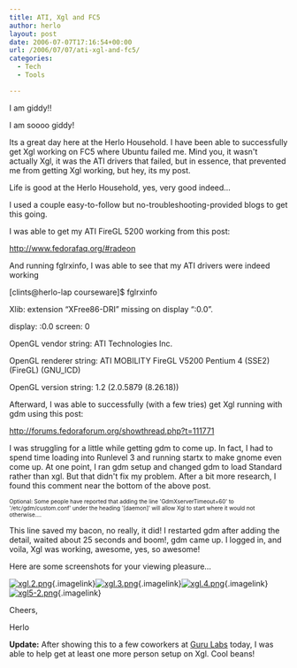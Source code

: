 ```yaml
---
title: ATI, Xgl and FC5
author: herlo
layout: post
date: 2006-07-07T17:16:54+00:00
url: /2006/07/07/ati-xgl-and-fc5/
categories:
  - Tech
  - Tools

---
```

I am giddy!!

I am soooo giddy!

Its a great day here at the Herlo Household. I have been able to successfully get Xgl working on FC5 where Ubuntu failed me. Mind you, it wasn't actually Xgl, it was the ATI drivers that failed, but in essence, that prevented me from getting Xgl working, but hey, its my post.

Life is good at the Herlo Household, yes, very good indeed&#8230;

I used a couple easy-to-follow but no-troubleshooting-provided blogs to get this going.

I was able to get my ATI FireGL 5200 working from this post:

<a title="ATI Drivers on FC5" target="_blank" href="http://www.fedorafaq.org/index.php#radeon">http://www.fedorafaq.org/#radeon</a>

And running fglrxinfo, I was able to see that my ATI drivers were indeed working

[clints@herlo-lap courseware]$ fglrxinfo
  
Xlib: extension &#8220;XFree86-DRI&#8221; missing on display &#8220;:0.0&#8221;.
  
display: :0.0 screen: 0
  
OpenGL vendor string: ATI Technologies Inc.
  
OpenGL renderer string: ATI MOBILITY FireGL V5200 Pentium 4 (SSE2) (FireGL) (GNU_ICD)
  
OpenGL version string: 1.2 (2.0.5879 (8.26.18))

Afterward, I was able to successfully (with a few tries) get Xgl running with gdm using this post:

<a target="_blank" title="XGL via GDM on FC5" href="http://forums.fedoraforum.org/showthread.php?t=111771">http://forums.fedoraforum.org/showthread.php?t=111771</a>

I was struggling for a little while getting gdm to come up. In fact, I had to spend time loading into Runlevel 3 and running startx to make gnome even come up. At one point, I ran gdm setup and changed gdm to load Standard rather than xgl. But that didn't fix my problem. After a bit more research, I found this comment near the bottom of the above post.

<font size="-2">Optional: Some people have reported that adding the line 'GdmXserverTimeout=60' to '/etc/gdm/custom.conf' under the heading '[daemon]' will allow Xgl to start where it would not otherwise&#8230;.</font>

This line saved my bacon, no really, it did! I restarted gdm after adding the detail, waited about 25 seconds and boom!, gdm came up. I logged in, and voila, Xgl was working, awesome, yes, so awesome!

Here are some screenshots for your viewing pleasure&#8230;

[<img id="image54" alt="xgl.2.png" src="{{<siteurl>}}uploads/2006/07/xgl.2.thumbnail.png" />][1]{.imagelink}[<img id="image55" alt="xgl.3.png" src="{{<siteurl>}}uploads/2006/07/xgl.3.thumbnail.png" />][2]{.imagelink}[<img id="image56" alt="xgl.4.png" src="{{<siteurl>}}uploads/2006/07/xgl.4.thumbnail.png" />][3]{.imagelink}[<img id="image57" alt="xgl5-2.png" src="{{<siteurl>}}uploads/2006/07/xgl5-2.thumbnail.png" />][4]{.imagelink}

Cheers,

Herlo

**Update:** After showing this to a few coworkers at <a target="_blank" title="Guru Labs" href="http://www.gurulabs.com">Guru Labs</a> today, I was able to help get at least one more person setup on Xgl. Cool beans!

 [1]: {{<siteurl>}}uploads/2006/07/xgl.2.png "xgl.2.png"
 [2]: {{<siteurl>}}uploads/2006/07/xgl.3.png "xgl.3.png"
 [3]: {{<siteurl>}}uploads/2006/07/xgl.4.png "xgl.4.png"
 [4]: {{<siteurl>}}uploads/2006/07/xgl5-2.png "xgl5-2.png"